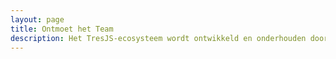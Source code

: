 ```yaml
---
layout: page
title: Ontmoet het Team
description: Het TresJS-ecosysteem wordt ontwikkeld en onderhouden door een wereldwijd team...
---
```


<script setup>
import {
  VPTeamPage,
  VPTeamPageTitle,
  VPTeamPageSection,
  VPTeamMembers
} from 'vitepress/theme'
import { core } from '../_data/team'
</script>

<VPTeamPage>
  <VPTeamPageTitle>
    <template #title>Ontmoet het Team</template>
    <template #lead>
     Het TresJS-ecosysteem wordt ontwikkeld en onderhouden door een wereldwijd team.
    </template>
  </VPTeamPageTitle>
  <VPTeamMembers :members="core" />
  <!-- <VPTeamPageSection>
    <template #title>Team Emeriti</template>
    <template #lead>
      Here we honor some no-longer-active team members who have made valuable
      contributions in the past.
    </template>
    <template #members>
      <VPTeamMembers size="small" :members="emeriti" />
    </template>
  </VPTeamPageSection> -->
</VPTeamPage>
